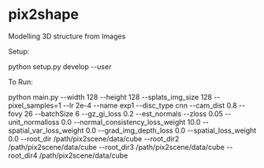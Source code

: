 # pix2shape
Modelling 3D structure from Images

Setup:

python setup.py develop --user


To Run:

python main.py --width 128 --height 128 --splats_img_size 128 --pixel_samples=1 --lr 2e-4 --name exp1 --disc_type cnn --cam_dist 0.8 --fovy 26 --batchSize 6   --gz_gi_loss 0.2 --est_normals --zloss 0.05  --unit_normalloss 0.0 --normal_consistency_loss_weight 10.0 --spatial_var_loss_weight 0.0 --grad_img_depth_loss 0.0 --spatial_loss_weight 0.0 --root_dir /path/pix2scene/data/cube --root_dir2 /path/pix2scene/data/cube --root_dir3 /path/pix2scene/data/cube --root_dir4 /path/pix2scene/data/cube
